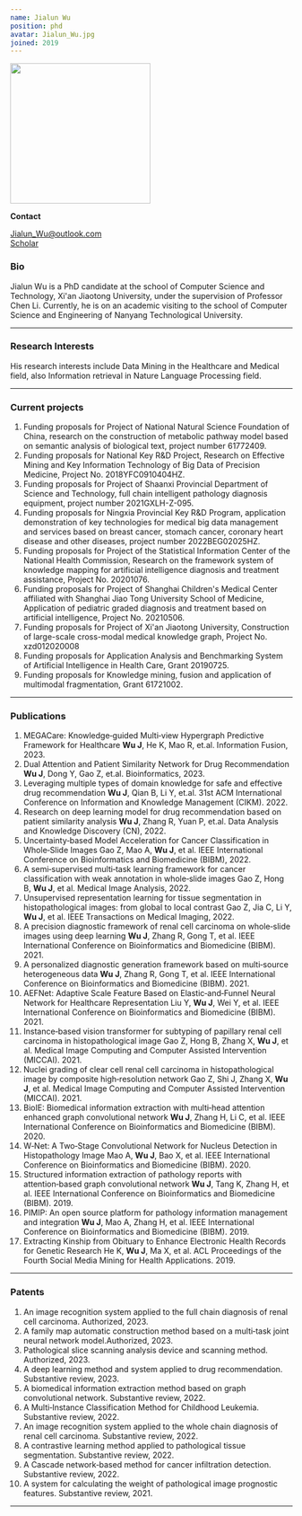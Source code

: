 ```yaml
---
name: Jialun Wu
position: phd
avatar: Jialun_Wu.jpg
joined: 2019
---
```


<img width="250" src="{{site.baseurl}}/images/people/{{page.avatar}}" data-action="zoom">

**Contact**

<i class="fa fa-envelope-o"></i> <Jialun_Wu@outlook.com><br>
<i class="fa fa-google"></i> <a href="https://scholar.google.com/citations?user=bZOcwEYAAAAJ&hl=en" title="Scholar">Scholar</a>

### Bio

Jialun Wu is a PhD candidate at the school of Computer Science and Technology, Xi'an Jiaotong University, under the supervision of Professor Chen Li.
Currently, he is on an academic visiting to the school of Computer Science and Engineering of Nanyang Technological University.

<hr>

### Research Interests

His research interests include Data Mining in the Healthcare and Medical field, also Information retrieval in Nature Language Processing field.     

<hr>

### Current projects

1. Funding proposals for Project of National Natural Science Foundation of China, research on the construction of metabolic pathway model based on semantic analysis of biological text, project number 61772409.
2. Funding proposals for National Key R\&D Project, Research on Effective Mining and Key Information Technology of Big Data of Precision Medicine, Project No. 2018YFC0910404HZ.
3. Funding proposals for Project of Shaanxi Provincial Department of Science and Technology, full chain intelligent pathology diagnosis equipment, project number 2021GXLH\-Z\-095.
4. Funding proposals for Ningxia Provincial Key R\&D Program, application demonstration of key technologies for medical big data management and services based on breast cancer, stomach cancer, coronary heart disease and other diseases, project number 2022BEG02025HZ.
5. Funding proposals for Project of the Statistical Information Center of the National Health Commission, Research on the framework system of knowledge mapping for artificial intelligence diagnosis and treatment assistance, Project No. 20201076.
6. Funding proposals for Project of Shanghai Children's Medical Center affiliated with Shanghai Jiao Tong University School of Medicine, Application of pediatric graded diagnosis and treatment based on artificial intelligence, Project No. 20210506.
7. Funding proposals for Project of Xi'an Jiaotong University, Construction of large-scale cross-modal medical knowledge graph, Project No. xzd012020008
8. Funding proposals for Application Analysis and Benchmarking System of Artificial Intelligence in Health Care, Grant 20190725.
9. Funding proposals for Knowledge mining, fusion and application of multimodal fragmentation, Grant 61721002.

<hr>

### Publications
1. MEGACare: Knowledge‑guided Multi‑view Hypergraph Predictive Framework for Healthcare
**Wu J**, He K, Mao R, et.al. Information Fusion, 2023.
2. Dual Attention and Patient Similarity Network for Drug Recommendation
**Wu J**, Dong Y, Gao Z, et.al. Bioinformatics, 2023.
3. Leveraging multiple types of domain knowledge for safe and effective drug recommendation
**Wu J**, Qian B, Li Y, et.al. 31st ACM International Conference on Information and Knowledge Management (CIKM). 2022.
4. Research on deep learning model for drug recommendation based on patient similarity analysis
**Wu J**, Zhang R, Yuan P, et.al. Data Analysis and Knowledge Discovery (CN), 2022.
5. Uncertainty‑based Model Acceleration for Cancer Classification in Whole‑Slide Images
Gao Z, Mao A, **Wu J**, et al. IEEE International Conference on Bioinformatics and Biomedicine (BIBM), 2022.
6. A semi‑supervised multi‑task learning framework for cancer classification with weak annotation in
whole‑slide images
Gao Z, Hong B, **Wu J**, et al. Medical Image Analysis, 2022.
7. Unsupervised representation learning for tissue segmentation in histopathological images: from global to
local contrast
Gao Z, Jia C, Li Y, **Wu J**, et al. IEEE Transactions on Medical Imaging, 2022.
8. A precision diagnostic framework of renal cell carcinoma on whole‑slide images using deep learning
**Wu J**, Zhang R, Gong T, et al. IEEE International Conference on Bioinformatics and Biomedicine (BIBM). 2021.
9. A personalized diagnostic generation framework based on multi‑source heterogeneous data
**Wu J**, Zhang R, Gong T, et al. IEEE International Conference on Bioinformatics and Biomedicine (BIBM). 2021.
10. AEFNet: Adaptive Scale Feature Based on Elastic‑and‑Funnel Neural Network for Healthcare Representation
Liu Y, **Wu J**, Wei Y, et al. IEEE International Conference on Bioinformatics and Biomedicine (BIBM). 2021.
11. Instance‑based vision transformer for subtyping of papillary renal cell carcinoma in histopathological
image
Gao Z, Hong B, Zhang X, **Wu J**, et al. Medical Image Computing and Computer Assisted Intervention (MICCAI). 2021.
12. Nuclei grading of clear cell renal cell carcinoma in histopathological image by composite high‑resolution
network
Gao Z, Shi J, Zhang X, **Wu J**, et al. Medical Image Computing and Computer Assisted Intervention (MICCAI). 2021.
14. BioIE: Biomedical information extraction with multi‑head attention enhanced graph convolutional network
**Wu J**, Zhang H, Li C, et al. IEEE International Conference on Bioinformatics and Biomedicine (BIBM). 2020.
13. W‑Net: A Two‑Stage Convolutional Network for Nucleus Detection in Histopathology Image
Mao A, **Wu J**, Bao X, et al. IEEE International Conference on Bioinformatics and Biomedicine (BIBM). 2020.
15. Structured information extraction of pathology reports with attention‑based graph convolutional network
**Wu J**, Tang K, Zhang H, et al. IEEE International Conference on Bioinformatics and Biomedicine (BIBM). 2019.
16. PIMIP: An open source platform for pathology information management and integration
**Wu J**, Mao A, Zhang H, et al. IEEE International Conference on Bioinformatics and Biomedicine (BIBM). 2019.
17. Extracting Kinship from Obituary to Enhance Electronic Health Records for Genetic Research
He K, **Wu J**, Ma X, et al. ACL Proceedings of the Fourth Social Media Mining for Health Applications. 2019.
<hr>

### Patents
1. An image recognition system applied to the full chain diagnosis of renal cell carcinoma. Authorized, 2023.
1. A family map automatic construction method based on a multi‑task joint neural network model.Authorized, 2023.
2. Pathological slice scanning analysis device and scanning method. Authorized, 2023.
3. A deep learning method and system applied to drug recommendation. Substantive review, 2023.
4. A biomedical information extraction method based on graph convolutional network. Substantive review, 2022.
5. A Multi‑Instance Classification Method for Childhood Leukemia. Substantive review, 2022.
6. An image recognition system applied to the whole chain diagnosis of renal cell carcinoma. Substantive review, 2022.
7. A contrastive learning method applied to pathological tissue segmentation. Substantive review, 2022.
8. A Cascade network‑based method for cancer infiltration detection. Substantive review, 2022.
9. A system for calculating the weight of pathological image prognostic features. Substantive review, 2021.


<hr>
